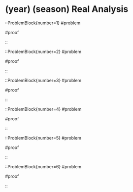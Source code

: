 # (year) (season) Real Analysis

::ProblemBlock{number=1}
#problem


#proof

::

::ProblemBlock{number=2}
#problem


#proof

::

::ProblemBlock{number=3}
#problem


#proof

::

::ProblemBlock{number=4}
#problem


#proof

::

::ProblemBlock{number=5}
#problem


#proof

::

::ProblemBlock{number=6}
#problem


#proof

::